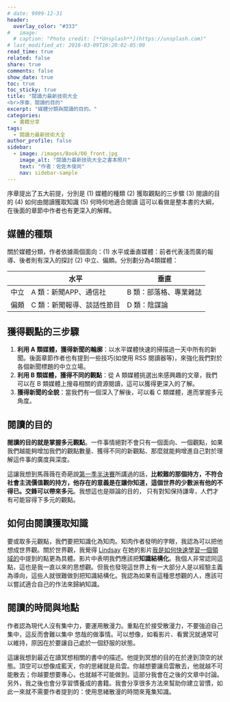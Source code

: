 ```yaml
---
# date: 9999-12-31
header:
  overlay_color: "#333"
#   image: 
  # caption: "Photo credit: [**Unsplash**](https://unsplash.com)"
# last_modified_at: 2016-03-09T16:20:02-05:00
read_time: true
related: false
share: true
comments: false
show_date: true
toc: true
toc_sticky: true
title: "閱讀力最新技術大全
<br>序章、閱讀的目的"
excerpt: "媒體分類與閱讀的目的。"
categories:
  - 書籍分享
tags:
  - 閱讀力最新技術大全
author_profile: false
sidebar:
  - image: /images/Book/00_front.jpg
    image_alt: "閱讀力最新技術大全之書本照片"
    text: "作者：佐佐木俊尚"
    nav: sidebar-sample
---
```

序章提出了五大前提，分別是
(1) 媒體的種類
(2) 獲取觀點的三步驟
(3) 閱讀的目的
(4) 如何由閱讀獲取知識
(5) 何時何地適合閱讀
這可以看做是整本書的大綱，在後面的章節中作者也有更深入的解釋。

## 媒體的種類
關於媒體分類，作者依據兩個面向：(1) 水平或垂直媒體：前者代表淺而廣的報導、後者則有深入的探討 (2) 中立、偏頗。分別劃分為4類媒體：

|	|水平	|垂直|
|-|-|-|
|中立	|A 類：新聞APP、通信社	|B 類：部落格、專業雜誌|
|偏頗	|C 類：新聞報導、談話性節目|	D 類：陰謀論|

## 獲得觀點的三步驟
1. **利用 A 類媒體，獲得新聞的輪廓**：以水平媒體快速的掃描過一天中所有的新聞。後面章節作者也有提到一些技巧(如使用 RSS 閱讀器等)，來強化我們對於各個新聞標題的中立立場。
2. **利用 B 類媒體，獲得不同的觀點**：從 A 類媒體挑選出來感興趣的文章，我們可以在 B 類媒體上搜尋相關的資源閱讀，這可以獲得更深入的了解。
3. **獲得新聞的全貌**：當我們有一個深入了解後，可以看 C 類媒體，進而掌握多元角度。

## 閱讀的目的
**閱讀的目的就是掌握多元觀點**。一件事情絕對不會只有一個面向、一個觀點，如果我們越能夠增加我們的觀點數量、獲得不同的新觀點、那麼就能夠增進自己對於理解這件事的廣度與深度。

這讓我想到馬薇薇在奇葩說[第一季半決賽](https://www.iq.com/play/%E5%A5%87%E8%91%A9%E8%AA%AA%E7%AC%AC1%E5%AD%A3-2015-2-15-19rrkcbp3o?lang=zh_tw)所講過的話，**比較難的那個持方，不符合社會主流價值觀的持方，他存在的意義是在讓你知道，這個世界的少數派有他的不得已。交鋒可以帶來多元**。我想這也是辯論的目的，
只有對知保持謙卑，人們才有可能容得下多元的觀點。

## 如何由閱讀獲取知識
要或取多元觀點，我們要把知識化為知肉。知肉作者發明的字眼，我認為可以把他想成世界觀。關於世界觀，我覺得 [Lindsay](https://www.youtube.com/@xiao_lin_shuo) 在她的影片[我是如何快速學習一個領域的](https://youtu.be/EViSmcCPK5g)中提到的點更為具體。影片中表明我們應該把**知識結構化**。我個人非常認同這點，這也是我一直以來的思想觀。但我也發現這世界上有一大部分人是以經驗主義為導向，這些人就很難做到把知識結構化。我認為如果有這種思想觀的人，應該可以嘗試適合自己的作法來歸納知識。

## 閱讀的時間與地點
作者認為現代人沒有集中力，要運用散漫力。重點在於接受散漫力，不要強迫自己集中，這反而會難以集中
悠哉的做事情。可以想像，如看影片、看實況就通常可以維持，原因在於要讓自己處於一個舒服的狀態。

這讓我想到最近在讀冥想相關的書中的描述。他提到冥想的目的在於達到頂空的狀態。頂空可以想像成藍天，你的思緒就是烏雲。你越想要讓烏雲散去，他就越不可能散去；你越要想要專心，也就越不可能做到。這部分我會在之後的文章中討論。另外，我之後也會分享習慣養成的書籍。我會分享很多方法來幫助你建立習慣，如此一來就不需要作者提到的：使用思緒散漫的時間來蒐集知識。

